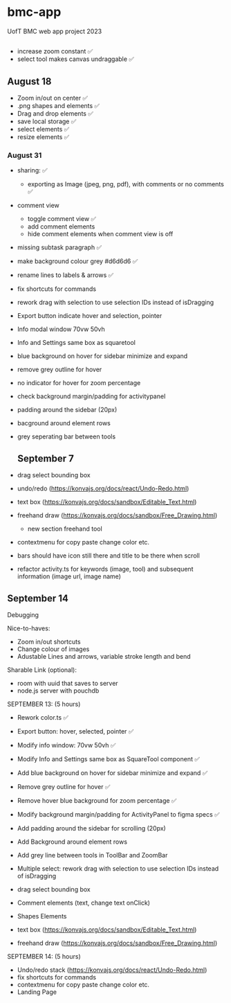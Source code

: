 # bmc-app
UofT BMC web app project 2023

##
- increase zoom constant ✅
- select tool makes canvas undraggable ✅


## August 18
- Zoom in/out on center ✅
- .png shapes and elements ✅
- Drag and drop elements ✅
- save local storage ✅
- select elements ✅
- resize elements ✅

### August 31
- sharing: ✅
  - exporting as Image (jpeg, png, pdf), with comments or no comments ✅
- comment view
  - toggle comment view ✅
  - add comment elements
  - hide comment elements when comment view is off
- missing subtask paragraph ✅
- make background colour grey #d6d6d6 ✅
- rename lines to labels & arrows ✅
- fix shortcuts for commands
- rework drag with selection to use selection IDs instead of isDragging
- Export button indicate hover and selection, pointer
- Info modal window 70vw 50vh
- Info and Settings same box as squaretool
- blue background on hover for sidebar minimize and expand
- remove grey outline for hover
- no indicator for hover for zoom percentage
- check background margin/padding for activitypanel
- padding around the sidebar (20px)
- bacground around element rows
- grey seperating bar between tools

  ## September 7
- drag select bounding box
- undo/redo (https://konvajs.org/docs/react/Undo-Redo.html)
- text box (https://konvajs.org/docs/sandbox/Editable_Text.html)
- freehand draw (https://konvajs.org/docs/sandbox/Free_Drawing.html)
  - new section freehand tool
- contextmenu for copy paste change color etc.
- bars should have icon still there and title to be there when scroll
- refactor activity.ts for keywords (image, tool) and subsequent information (image url, image name)

## September 14
Debugging

Nice-to-haves:
- Zoom in/out shortcuts
- Change colour of images
- Adustable Lines and arrows, variable stroke length and bend
  


Sharable Link (optional):
- room with uuid that saves to server
- node.js server with pouchdb




SEPTEMBER 13: (5 hours)
- Rework color.ts ✅
- Export button: hover, selected, pointer ✅
- Modify info window: 70vw 50vh ✅
- Modify Info and Settings same box as SquareTool component ✅
- Add blue background on hover for sidebar minimize and expand ✅
- Remove grey outline for hover ✅
- Remove hover blue background for zoom percentage ✅
- Modify background margin/padding for ActivityPanel to figma specs ✅
- Add padding around the sidebar for scrolling (20px)
- Add Background around element rows
- Add grey line between tools in ToolBar and ZoomBar


- Multiple select: rework drag with selection to use selection IDs instead of isDragging
- drag select bounding box
- Comment elements (text, change text onClick)
- Shapes Elements
- text box (https://konvajs.org/docs/sandbox/Editable_Text.html)
- freehand draw (https://konvajs.org/docs/sandbox/Free_Drawing.html)


SEPTEMBER 14: (5 hours)
- Undo/redo stack (https://konvajs.org/docs/react/Undo-Redo.html)
- fix shortcuts for commands
- contextmenu for copy paste change color etc.
- Landing Page 